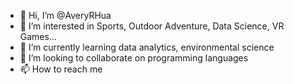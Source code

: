 - 👋 Hi, I’m @AveryRHua
- 👀 I’m interested in Sports, Outdoor Adventure, Data Science, VR Games...
- 🌱 I’m currently learning data analytics, environmental science
- 💞️ I’m looking to collaborate on programming languages 
- 📫 How to reach me 

<!---
AveryRHua/AveryRHua is a ✨ special ✨ repository because its `README.md` (this file) appears on your GitHub profile.
You can click the Preview link to take a look at your changes.
--->
